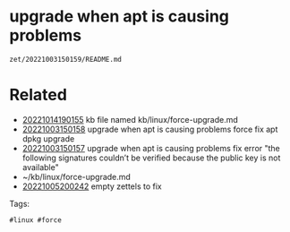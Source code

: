 # upgrade when apt is causing problems

` zet/20221003150159/README.md `

# Related

- [20221014190155](/zet/20221014190155/README.md) kb file named kb/linux/force-upgrade.md
- [20221003150158](/zet/20221003150158/README.md) upgrade when apt is causing problems force fix apt dpkg upgrade
- [20221003150157](/zet/20221003150157/README.md) upgrade when apt is causing problems fix error "the following signatures couldn’t be verified because the public key is not available"
- ~/kb/linux/force-upgrade.md
- [20221005200242](/zet/20221005200242/README.md) empty zettels to fix

Tags:

    #linux #force 
